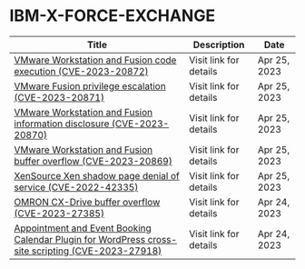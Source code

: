 

# IBM-X-FORCE-EXCHANGE

 |Title|Description|Date|
 |---|---|---|
 |[VMware Workstation and Fusion code execution (CVE-2023-20872)](https://exchange.xforce.ibmcloud.com/activity/list?filter=Vulnerabilities)|Visit link for details|Apr 25, 2023|
 |[VMware Fusion privilege escalation (CVE-2023-20871)](https://exchange.xforce.ibmcloud.com/activity/list?filter=Vulnerabilities)|Visit link for details|Apr 25, 2023|
 |[VMware Workstation and Fusion information disclosure (CVE-2023-20870)](https://exchange.xforce.ibmcloud.com/activity/list?filter=Vulnerabilities)|Visit link for details|Apr 25, 2023|
 |[VMware Workstation and Fusion buffer overflow (CVE-2023-20869)](https://exchange.xforce.ibmcloud.com/activity/list?filter=Vulnerabilities)|Visit link for details|Apr 25, 2023|
 |[XenSource Xen shadow page denial of service (CVE-2022-42335)](https://exchange.xforce.ibmcloud.com/activity/list?filter=Vulnerabilities)|Visit link for details|Apr 25, 2023|
 |[OMRON CX-Drive buffer overflow (CVE-2023-27385)](https://exchange.xforce.ibmcloud.com/activity/list?filter=Vulnerabilities)|Visit link for details|Apr 24, 2023|
 |[Appointment and Event Booking Calendar Plugin for WordPress cross-site scripting (CVE-2023-27918)](https://exchange.xforce.ibmcloud.com/activity/list?filter=Vulnerabilities)|Visit link for details|Apr 24, 2023|
 